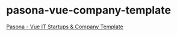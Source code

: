 # pasona-vue-company-template

[Pasona - Vue IT Startups & Company Template](https://themeforest.net/item/pasona-vuejs-multipurpose-startup-business-template/25774520)
